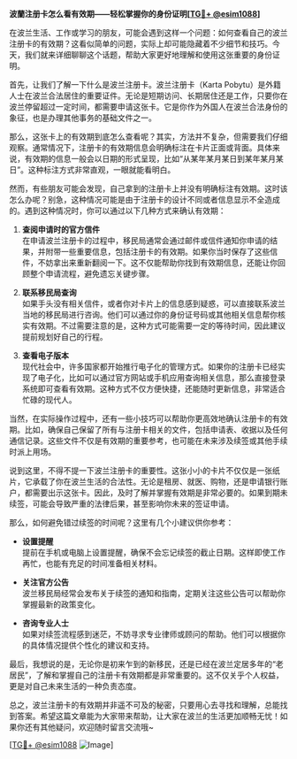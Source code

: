 **波蘭注册卡怎么看有效期——轻松掌握你的身份证明[[TG💪+ @esim1088](https://t.me/s/esim1088)]**

在波兰生活、工作或学习的朋友，可能会遇到这样一个问题：如何查看自己的波兰注册卡的有效期？这看似简单的问题，实际上却可能隐藏着不少细节和技巧。今天，我们就来详细聊聊这个话题，帮助大家更好地理解和使用这张重要的身份证明。

首先，让我们了解一下什么是波兰注册卡。波兰注册卡（Karta Pobytu）是外籍人士在波兰合法居住的重要证件。无论是短期访问、长期居住还是工作，只要你在波兰停留超过一定时间，都需要申请这张卡。它是你作为外国人在波兰合法身份的象征，也是办理其他事务的基础文件之一。

那么，这张卡上的有效期到底怎么查看呢？其实，方法并不复杂，但需要我们仔细观察。通常情况下，注册卡的有效期信息会明确标注在卡片正面或背面。具体来说，有效期的信息一般会以日期的形式呈现，比如“从某年某月某日到某年某月某日”。这种标注方式非常直观，一眼就能看明白。

然而，有些朋友可能会发现，自己拿到的注册卡上并没有明确标注有效期。这时该怎么办呢？别急，这种情况可能是由于注册卡的设计不同或者信息显示不全造成的。遇到这种情况时，你可以通过以下几种方式来确认有效期：

1. **查阅申请时的官方信件**  
   在申请波兰注册卡的过程中，移民局通常会通过邮件或信件通知你申请的结果，并附带一些重要信息，包括注册卡的有效期。如果你当时保存了这些信件，不妨拿出来重新翻阅一下。这不仅能帮助你找到有效期信息，还能让你回顾整个申请流程，避免遗忘关键步骤。

2. **联系移民局查询**  
   如果手头没有相关信件，或者你对卡片上的信息感到疑惑，可以直接联系波兰当地的移民局进行咨询。他们可以通过你的身份证号码或其他相关信息帮你核实有效期。不过需要注意的是，这种方式可能需要一定的等待时间，因此建议提前规划好自己的行程。

3. **查看电子版本**  
   现代社会中，许多国家都开始推行电子化的管理方式。如果你的注册卡已经实现了电子化，比如可以通过官方网站或手机应用查询相关信息，那么直接登录系统即可查看有效期。这种方式不仅方便快捷，还能随时更新信息，非常适合忙碌的现代人。

当然，在实际操作过程中，还有一些小技巧可以帮助你更高效地确认注册卡的有效期。比如，确保自己保留了所有与注册卡相关的文件，包括申请表、收据以及任何通信记录。这些文件不仅是有效期的重要参考，也可能在未来涉及续签或其他手续时派上用场。

说到这里，不得不提一下波兰注册卡的重要性。这张小小的卡片不仅仅是一张纸片，它承载了你在波兰生活的合法性。无论是租房、就医、购物，还是申请银行账户，都需要出示这张卡。因此，及时了解并掌握有效期是非常必要的。如果到期未续签，可能会导致严重的法律后果，甚至影响你未来的签证申请。

那么，如何避免错过续签的时间呢？这里有几个小建议供你参考：

- **设置提醒**  
  提前在手机或电脑上设置提醒，确保不会忘记续签的截止日期。这样即使工作再忙，也能有充足的时间准备相关材料。

- **关注官方公告**  
  波兰移民局经常会发布关于续签的通知和指南，定期关注这些公告可以帮助你掌握最新的政策变化。

- **咨询专业人士**  
  如果对续签流程感到迷茫，不妨寻求专业律师或顾问的帮助。他们可以根据你的具体情况提供个性化的建议和支持。

最后，我想说的是，无论你是初来乍到的新移民，还是已经在波兰定居多年的“老居民”，了解和掌握自己的注册卡有效期都是非常重要的。这不仅关乎个人权益，更是对自己未来生活的一种负责态度。

总之，波兰注册卡的有效期并非遥不可及的秘密，只要用心去寻找和理解，总能找到答案。希望这篇文章能为大家带来帮助，让大家在波兰的生活更加顺畅无忧！如果你还有其他疑问，欢迎随时留言交流哦~

[[TG💪+ @esim1088](https://t.me/s/esim1088) ![Image](https://i.postimg.cc/4NQfJmqS/Snipaste-2025-05-13-00-14-12.png)]